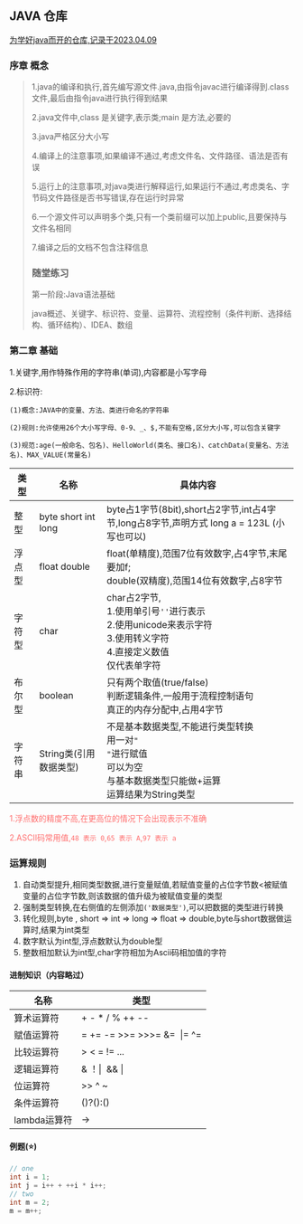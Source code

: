 ## JAVA 仓库

<u>为学好java而开的仓库,记录于2023.04.09</u>

### 序章 概念

<blockquote>
<p>1.java的编译和执行,首先编写源文件.java,由指令javac进行编译得到.class文件,最后由指令java进行执行得到结果</p>
<p>2.java文件中,class 是关键字,表示类;main 是方法,必要的</p>
<p>3.java严格区分大小写</p>
<p>4.编译上的注意事项,如果编译不通过,考虑文件名、文件路径、语法是否有误</p>
<p>5.运行上的注意事项,对java类进行解释运行,如果运行不通过,考虑类名、字节码文件路径是否书写错误,存在运行时异常</p>
<p>6.一个源文件可以声明多个类,只有一个类前缀可以加上public,且要保持与文件名相同</p>
<p>7.编译之后的文档不包含注释信息</p>
<h3>随堂练习</h3>
<p>第一阶段:Java语法基础</p>
<p>java概述、关键字、标识符、变量、运算符、流程控制（条件判断、选择结构、循环结构）、IDEA、数组</p>
</blockquote>

### 第二章 基础

<p>1.关键字,用作特殊作用的字符串(单词),内容都是小写字母</p>
<p>2.标识符:</p>
<p><code>(1)概念:JAVA中的变量、方法、类进行命名的字符串</code></p>
<p><code>(2)规则:允许使用26个大小写字母、0-9、_、$,不能有空格,区分大小写,可以包含关键字</code></p>
<p><code>(3)规范:age(一般命名、包名)、HelloWorld(类名、接口名)、catchData(变量名、方法名)、MAX_VALUE(常量名)</code></p>

| 类型  | 名称                  | 具体内容                                                                                          |
| --- | ------------------- | --------------------------------------------------------------------------------------------- |
| 整型  | byte short int long | byte占1字节(8bit),short占2字节,int占4字节,long占8字节,声明方式 long a = 123L (小写也可以)                          |
| 浮点型 | float double        | float(单精度),范围7位有效数字,占4字节,末尾要加f;<br>double(双精度),范围14位有效数字,占8字节                                 |
| 字符型 | char                | char占2字节,<br>1.使用单引号<code>''</code>进行表示<br>2.使用unicode来表示字符<br>3.使用转义字符<br>4.直接定义数值<br>仅代表单字符 |
| 布尔型 | boolean             | 只有两个取值(true/false)<br>判断逻辑条件,一般用于流程控制语句<br>真正的内存分配中,占用4字节                                     |
| 字符串 | String类(引用数据类型)     | 不是基本数据类型,不能进行类型转换<br>用一对<code>" "</code>进行赋值<br>可以为空<br>与基本数据类型只能做+运算<br>运算结果为String类型        |

<p style="color:#ff6f6f">1.浮点数的精度不高,在更高位的情况下会出现表示不准确</p>
<p style="color:#ff6f6f">2.ASCII码常用值,<code>48 表示 0</code>,<code>65 表示 A</code>,<code>97 表示 a</code></p>
<h3>运算规则</h3>
<ol>
    <li>自动类型提升,相同类型数据,进行变量赋值,若赋值变量的占位字节数<被赋值变量的占位字节数,则该数据的值升级为被赋值变量的类型</li>
    <li>强制类型转换,在右侧值的左侧添加<code>('数据类型')</code>,可以把数据的类型进行转换</li>
    <li>转化规则,byte , short => int => long => float => double,byte与short数据做运算时,结果为int类型</li>
    <li>数字默认为int型,浮点数默认为double型</li>
    <li>整数相加默认为int型,char字符相加为Ascii码相加值的字符</li>
</ol>

#### 进制知识（内容略过）

| 名称        | 类型                          |
| --------- | --------------------------- |
| 算术运算符     | + - * / % ++ --             |
| 赋值运算符     | = += -= >>= >>>= &=  \|= ^= |
| 比较运算符     | > < = != ...                |
| 逻辑运算符     | & ！\|  && \||               |
| 位运算符      | >> ^ ~                      |
| 条件运算符     | ()?():()                    |
| lambda运算符 | ->                          |

#### 例题(:star:)

```java
// one 
int i = 1;
int j = i++ + ++i * i++;
// two
int m = 2;
m = m++;
```

[提示]:自增运算符,先创建一个临时空间放入当前值,再将本身自增,最后赋值.